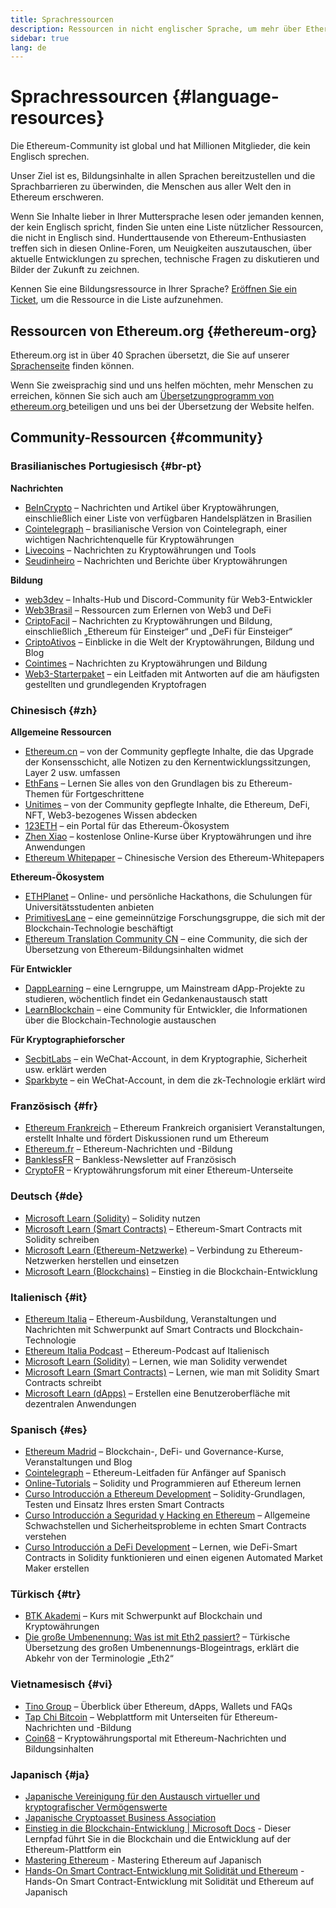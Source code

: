```yaml
---
title: Sprachressourcen
description: Ressourcen in nicht englischer Sprache, um mehr über Ethereum zu erfahren
sidebar: true
lang: de
---
```


# Sprachressourcen {#language-resources}

Die Ethereum-Community ist global und hat Millionen Mitglieder, die kein Englisch sprechen.

Unser Ziel ist es, Bildungsinhalte in allen Sprachen bereitzustellen und die Sprachbarrieren zu überwinden, die Menschen aus aller Welt den in Ethereum erschweren.

Wenn Sie Inhalte lieber in Ihrer Muttersprache lesen oder jemanden kennen, der kein Englisch spricht, finden Sie unten eine Liste nützlicher Ressourcen, die nicht in Englisch sind. Hunderttausende von Ethereum-Enthusiasten treffen sich in diesen Online-Foren, um Neuigkeiten auszutauschen, über aktuelle Entwicklungen zu sprechen, technische Fragen zu diskutieren und Bilder der Zukunft zu zeichnen.

Kennen Sie eine Bildungsressource in Ihrer Sprache? [Eröffnen Sie ein Ticket](https://github.com/ethereum/ethereum-org-website/issues/new/choose), um die Ressource in die Liste aufzunehmen.

## Ressourcen von Ethereum.org {#ethereum-org}

Ethereum.org ist in über 40 Sprachen übersetzt, die Sie auf unserer [Sprachenseite](/languages) finden können.

Wenn Sie zweisprachig sind und uns helfen möchten, mehr Menschen zu erreichen, können Sie sich auch am [Übersetzungprogramm von ethereum.org ](/contributing/translation-program/#translation-program) beteiligen und uns bei der Übersetzung der Website helfen.

## Community-Ressourcen {#community}

### Brasilianisches Portugiesisch {#br-pt}

**Nachrichten**

- [BeInCrypto](http://www.beincrypto.com.br) – Nachrichten und Artikel über Kryptowährungen, einschließlich einer Liste von verfügbaren Handelsplätzen in Brasilien
- [Cointelegraph](http://cointelegraph.com.br/category/analysis) – brasilianische Version von Cointelegraph, einer wichtigen Nachrichtenquelle für Kryptowährungen
- [Livecoins](http://www.livecoins.com.br/ethereum) – Nachrichten zu Kryptowährungen und Tools
- [Seudinheiro](http://www.seudinheiro.com/criptomoedas/) – Nachrichten und Berichte über Kryptowährungen

**Bildung**

- [web3dev](https://www.web3dev.com.br/) – Inhalts-Hub und Discord-Community für Web3-Entwickler
- [Web3Brasil](https://github.com/web3brasil/web3brasil) – Ressourcen zum Erlernen von Web3 und DeFi
- [CriptoFacil](http://www.criptofacil.com/ultimas-noticias/) – Nachrichten zu Kryptowährungen und Bildung, einschließlich „Ethereum für Einsteiger“ und „DeFi für Einsteiger“
- [CriptoAtivos](http://www.criptoativos.wiki.br/) – Einblicke in die Welt der Kryptowährungen, Bildung und Blog
- [Cointimes](http://www.cointimes.com.br/) – Nachrichten zu Kryptowährungen und Bildung
- [Web3-Starterpaket](https://docs.google.com/document/d/1X8PSTFH7FTw9J-gbKWM6Y430SWCBT8d4t4pJgFQHJ8E/) – ein Leitfaden mit Antworten auf die am häufigsten gestellten und grundlegenden Kryptofragen

### Chinesisch {#zh}

**Allgemeine Ressourcen**

- [Ethereum.cn](https://www.ethereum.cn/) – von der Community gepflegte Inhalte, die das Upgrade der Konsensschicht, alle Notizen zu den Kernentwicklungssitzungen, Layer 2 usw. umfassen
- [EthFans](https://github.com/editor-Ajian/EthFans.org-annual-collected-works/) – Lernen Sie alles von den Grundlagen bis zu Ethereum-Themen für Fortgeschrittene
- [Unitimes](https://mp.weixin.qq.com/s/tvloZSDBSOQN9zDQj_91kA) – von der Community gepflegte Inhalte, die Ethereum, DeFi, NFT, Web3-bezogenes Wissen abdecken
- [123ETH](https://123eth.org/) – ein Portal für das Ethereum-Ökosystem
- [Zhen Xiao](http://zhenxiao.com/blockchain/) – kostenlose Online-Kurse über Kryptowährungen und ihre Anwendungen
- [Ethereum Whitepaper](https://github.com/ethereum/wiki/wiki/[%E4%B8%AD%E6%96%87]-%E4%BB%A5%E5%A4%AA%E5%9D%8A%E7%99%BD%E7%9A%AE%E4%B9%A6) – Chinesische Version des Ethereum-Whitepapers

**Ethereum-Ökosystem**

- [ETHPlanet](https://www.ethplanet.org/) – Online- und persönliche Hackathons, die Schulungen für Universitätsstudenten anbieten
- [PrimitivesLane](https://www.primitiveslane.org/) – eine gemeinnützige Forschungsgruppe, die sich mit der Blockchain-Technologie beschäftigt
- [Ethereum Translation Community CN](https://www.notion.so/Ethereum-Translation-Community-CN-05375fe0a94c4214acaf90f42ba40171) – eine Community, die sich der Übersetzung von Ethereum-Bildungsinhalten widmet

**Für Entwickler**

- [DappLearning](https://github.com/Dapp-Learning-DAO/Dapp-Learning) – eine Lerngruppe, um Mainstream dApp-Projekte zu studieren, wöchentlich findet ein Gedankenaustausch statt
- [LearnBlockchain](https://learnblockchain.cn/) – eine Community für Entwickler, die Informationen über die Blockchain-Technologie austauschen

**Für Kryptographieforscher**

- [SecbitLabs](https://mp.weixin.qq.com/s/69_tqBJpr_sbaKtR1sBRMw) – ein WeChat-Account, in dem Kryptographie, Sicherheit usw. erklärt werden
- [Sparkbyte](https://mp.weixin.qq.com/s/9KgKTc_jtJ7bWKdbNPoqvQ) – ein WeChat-Account, in dem die zk-Technologie erklärt wird

### Französisch {#fr}

- [Ethereum Frankreich](https://www.ethereum-france.com/) – Ethereum Frankreich organisiert Veranstaltungen, erstellt Inhalte und fördert Diskussionen rund um Ethereum
- [Ethereum.fr](https://ethereum.fr/) – Ethereum-Nachrichten und -Bildung
- [BanklessFR](https://banklessfr.substack.com/) – Bankless-Newsletter auf Französisch
- [CryptoFR](https://cryptofr.com/category/44/ethereum-general) – Kryptowährungsforum mit einer Ethereum-Unterseite

### Deutsch {#de}

- [Microsoft Learn (Solidity)](https://docs.microsoft.com/de-de/learn/modules/blockchain-learning-solidity/) – Solidity nutzen
- [Microsoft Learn (Smart Contracts)](https://docs.microsoft.com/de-de/learn/modules/blockchain-solidity-ethereum-smart-contracts/) – Ethereum-Smart Contracts mit Solidity schreiben
- [Microsoft Learn (Ethereum-Netzwerke)](https://docs.microsoft.com/de-de/learn/modules/blockchain-ethereum-networks/) – Verbindung zu Ethereum-Netzwerken herstellen und einsetzen
- [Microsoft Learn (Blockchains)](https://docs.microsoft.com/de-de/learn/paths/ethereum-blockchain-development/) – Einstieg in die Blockchain-Entwicklung

### Italienisch {#it}

- [Ethereum Italia](https://www.ethereum-italia.it/) – Ethereum-Ausbildung, Veranstaltungen und Nachrichten mit Schwerpunkt auf Smart Contracts und Blockchain-Technologie
- [Ethereum Italia Podcast](https://www.ethereum-italia.it/podcast/) – Ethereum-Podcast auf Italienisch
- [Microsoft Learn (Solidity)](https://docs.microsoft.com/it-it/learn/modules/blockchain-learning-solidity/) – Lernen, wie man Solidity verwendet
- [Microsoft Learn (Smart Contracts)](https://docs.microsoft.com/it-it/learn/modules/blockchain-solidity-ethereum-smart-contracts/) – Lernen, wie man mit Solidity Smart Contracts schreibt
- [Microsoft Learn (dApps)](https://docs.microsoft.com/it-it/learn/modules/blockchain-create-ui-decentralized-apps/) – Erstellen eine Benutzeroberfläche mit dezentralen Anwendungen

### Spanisch {#es}

- [Ethereum Madrid](https://ethereummadrid.com/) – Blockchain-, DeFi- und Governance-Kurse, Veranstaltungen und Blog
- [Cointelegraph](https://es.cointelegraph.com/ethereum-for-beginners) – Ethereum-Leitfaden für Anfänger auf Spanisch
- [Online-Tutorials](https://tutoriales.online/curso/solidity) – Solidity und Programmieren auf Ethereum lernen
- [Curso Introducción a Ethereum Development](https://youtube.com/playlist?list=PLTqiwJDd_R8y9pfUBjhkVa1IDMwyQz-fU) – Solidity-Grundlagen, Testen und Einsatz Ihres ersten Smart Contracts
- [Curso Introducción a Seguridad y Hacking en Ethereum](https://youtube.com/playlist?list=PLTqiwJDd_R8yHOvteko_DmUxUTMHnlfci) – Allgemeine Schwachstellen und Sicherheitsprobleme in echten Smart Contracts verstehen
- [Curso Introducción a DeFi Development](https://youtube.com/playlist?list=PLTqiwJDd_R8zZiP9_jNdaPqA3HqoW2lrS) – Lernen, wie DeFi-Smart Contracts in Solidity funktionieren und einen eigenen Automated Market Maker erstellen

### Türkisch {#tr}

- [BTK Akademi](https://www.btkakademi.gov.tr/portal/course/blokzincir-ve-kripto-paralar-10569#!/about) – Kurs mit Schwerpunkt auf Blockchain und Kryptowährungen
- [Die große Umbenennung: Was ist mit Eth2 passiert?](https://miningturkiye.org/konu/ethereum-madenciligi-bitiyor-mu-onemli-gelisme.655/) – Türkische Übersetzung des großen Umbenennungs-Blogeintrags, erklärt die Abkehr von der Terminologie „Eth2“

### Vietnamesisch {#vi}

- [Tino Group](https://wiki.tino.org/ethereum-la-gi/) – Überblick über Ethereum, dApps, Wallets und FAQs
- [Tap Chi Bitcoin](https://tapchibitcoin.io/tap-chi/tin-tuc-ethereum-eth) – Webplattform mit Unterseiten für Ethereum-Nachrichten und -Bildung
- [Coin68](https://coin68.com/ethereum-tieu-diem/) – Kryptowährungsportal mit Ethereum-Nachrichten und Bildungsinhalten

### Japanisch {#ja}

- [Japanische Vereinigung für den Austausch virtueller und kryptografischer Vermögenswerte](https://jvcea.or.jp/)
- [Japanische Cryptoasset Business Association](https://cryptocurrency-association.org/)
- [Einstieg in die Blockchain-Entwicklung | Microsoft Docs](https://docs.microsoft.com/ja-jp/learn/paths/ethereum-blockchain-development/) - Dieser Lernpfad führt Sie in die Blockchain und die Entwicklung auf der Ethereum-Plattform ein
- [Mastering Ethereum](https://www.oreilly.co.jp/books/9784873118963/) - Mastering Ethereum auf Japanisch
- [Hands-On Smart Contract-Entwicklung mit Solidität und Ethereum](https://www.oreilly.co.jp/books/9784873119342/) - Hands-On Smart Contract-Entwicklung mit Solidität und Ethereum auf Japanisch
